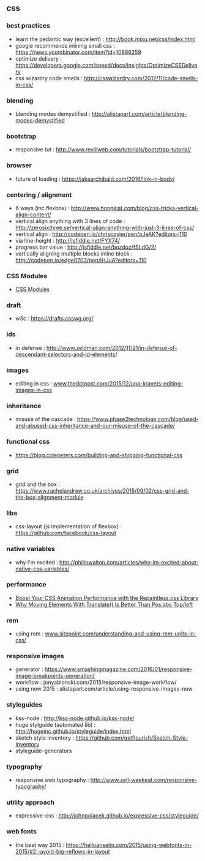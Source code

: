 ## css

### best practices
- learn the pedantic way (excellent) : http://book.mixu.net/css/index.html
- google recommends inlining small css : https://news.ycombinator.com/item?id=10886259
- optimize delivery : https://developers.google.com/speed/docs/insights/OptimizeCSSDelivery
- css wizardry code smells : http://csswizardry.com/2012/11/code-smells-in-css/

### blending
- blending modes demystified : http://alistapart.com/article/blending-modes-demystified

### bootstrap
- responsive tut : http://www.revillweb.com/tutorials/bootstrap-tutorial/

### browser
- future of loading : https://jakearchibald.com/2016/link-in-body/

### centering / alignment
- 6 ways (inc flexbox) : http://www.hongkiat.com/blog/css-tricks-vertical-align-content/
- vertical align anything with 3 lines of code : http://zerosixthree.se/vertical-align-anything-with-just-3-lines-of-css/
- vertical align : http://codepen.io/chriscoyier/pen/oJeAK?editors=110
- via line-height : http://jsfiddle.net/FYX74/
- progress bar value : http://jsfiddle.net/bozdoz/fSLdG/2/
- vertically aligning multiple blocks inline block : http://codepen.io/edge0703/pen/iHJuA?editors=110

### CSS Modules
- [CSS Modules](http://glenmaddern.com/articles/css-modules)

### draft
- w3c : https://drafts.csswg.org/

### ids
- in defense : http://www.zeldman.com/2012/11/21/in-defense-of-descendant-selectors-and-id-elements/

### images
- editing in css : www.thedotpost.com/2015/12/una-kravets-editing-images-in-css

### inheritance
- misuse of the cascade : https://www.phase2technology.com/blog/used-and-abused-css-inheritance-and-our-misuse-of-the-cascade/

### functional css
- https://blog.colepeters.com/building-and-shipping-functional-css

### grid
- grid and the box : https://www.rachelandrew.co.uk/archives/2015/09/02/css-grid-and-the-box-alignment-module

### libs
- css-layout (js implementation of flexbox) : https://github.com/facebook/css-layout

### native variables
- why i'm excited : http://philipwalton.com/articles/why-im-excited-about-native-css-variables/

### performance
- [Boost Your CSS Animation Performance with the Repaintless.css Library](http://blog.lunarlogic.io/2016/boost-your-css-animation-performance-with-repaintless-css/)
- [Why Moving Elements With Translate() Is Better Than Pos:abs Top/left](http://www.paulirish.com/2012/why-moving-elements-with-translate-is-better-than-posabs-topleft/)

### rem
- using rem : www.sitepoint.com/understanding-and-using-rem-units-in-css/

### responsive images
- generator : https://www.smashingmagazine.com/2016/01/responsive-image-breakpoints-generation/
- workflow : jonyablonski.com/2015/responsive-image-workflow/
- using now 2015 : alistapart.com/article/using-responsive-images-now

### styleguides
- kss-node : http://kss-node.github.io/kss-node/
- huge stylguide (automated lib) : http://hugeinc.github.io/styleguide/index.html
- sketch style inventory : https://github.com/getflourish/Sketch-Style-Inventory
- styleguide-generators

### typography
- responsive web typography : http://www.zell-weekeat.com/responsive-typography/

### utility approach
- expressive-css : http://johnpolacek.github.io/expressive-css/styleguide/

### web fonts
- the best way 2015 : https://helloanselm.com/2015/using-webfonts-in-2015/#2.-avoid-big-reflows-in-layout
